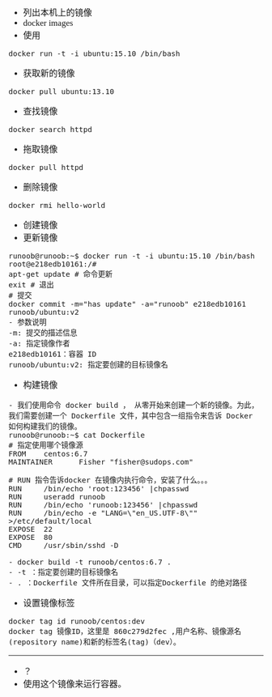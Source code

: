 <span  style="font-family: Simsun,serif; font-size: 17px; ">

- 列出本机上的镜像
- docker images
- 使用
~~~
docker run -t -i ubuntu:15.10 /bin/bash 
~~~
- 获取新的镜像
~~~
docker pull ubuntu:13.10
~~~
- 查找镜像
~~~
docker search httpd
~~~
- 拖取镜像
~~~
docker pull httpd
~~~
- 删除镜像
~~~
docker rmi hello-world
~~~
- 创建镜像
- 更新镜像
~~~
runoob@runoob:~$ docker run -t -i ubuntu:15.10 /bin/bash
root@e218edb10161:/# 
apt-get update # 命令更新
exit # 退出
# 提交
docker commit -m="has update" -a="runoob" e218edb10161 runoob/ubuntu:v2
- 参数说明
-m: 提交的描述信息
-a: 指定镜像作者
e218edb10161：容器 ID
runoob/ubuntu:v2: 指定要创建的目标镜像名
~~~
- 构建镜像
~~~
- 我们使用命令 docker build ， 从零开始来创建一个新的镜像。为此，我们需要创建一个 Dockerfile 文件，其中包含一组指令来告诉 Docker 如何构建我们的镜像。
runoob@runoob:~$ cat Dockerfile 
# 指定使用哪个镜像源
FROM    centos:6.7
MAINTAINER      Fisher "fisher@sudops.com"

# RUN 指令告诉docker 在镜像内执行命令，安装了什么。。。
RUN     /bin/echo 'root:123456' |chpasswd
RUN     useradd runoob
RUN     /bin/echo 'runoob:123456' |chpasswd
RUN     /bin/echo -e "LANG=\"en_US.UTF-8\"" >/etc/default/local
EXPOSE  22
EXPOSE  80
CMD     /usr/sbin/sshd -D
~~~
~~~
- docker build -t runoob/centos:6.7 .
- -t ：指定要创建的目标镜像名
- . ：Dockerfile 文件所在目录，可以指定Dockerfile 的绝对路径
~~~

- 设置镜像标签
~~~
docker tag id runoob/centos:dev
docker tag 镜像ID，这里是 860c279d2fec ,用户名称、镜像源名(repository name)和新的标签名(tag)（dev）。
~~~


---

- ？
- 使用这个镜像来运行容器。

</span>